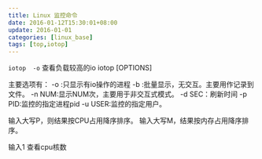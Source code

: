 ```yaml
---
title: Linux 监控命令
date: 2016-01-12T15:30:01+08:00
update: 2016-01-01
categories: [linux_base]
tags: [top,iotop]
---
```

` iotop  -o ` 查看负载较高的io
iotop [OPTIONS]

主要选项有：
-o :只显示有io操作的进程
-b :批量显示，无交互。主要用作记录到文件。
-n NUM:显示NUM次，主要用于非交互式模式。
-d SEC：刷新时间
-p PID:监控的指定进程pid
-u USER:监控的指定用户。


输入大写P，则结果按CPU占用降序排序。
输入大写M，结果按内存占用降序排序。

输入1 查看cpu核数
